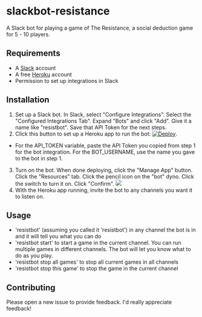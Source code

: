 # slackbot-resistance
A Slack bot for playing a game of The Resistance, a social deduction game for 5 - 10 players.

## Requirements
* A [Slack](https://slack.com) account
* A free [Heroku](https://www.heroku.com/) account
* Permission to set up integrations in Slack

## Installation

1. Set up a Slack bot. In Slack, select "Configure Integrations". Select the "Configured Integrations Tab".
Expand "Bots" and click "Add". Give it a name like "resistbot". Save that API Token for the next steps.
2. Click this button to set up a Heroku app to run the bot: [![Deploy](https://www.herokucdn.com/deploy/button.svg)](https://heroku.com/deploy).
  * For the API_TOKEN variable, paste the API Token you copied from step 1 for the bot integration. For the BOT_USERNAME, use the name you gave to the bot in step 1.
3. Turn on the bot. When done deploying, click the "Manage App" button. Click the "Resources" tab. Click the 
pencil icon on the "bot" dyno. Click the switch to turn it on. Click "Confirm".
![](http://i.imgur.com/U1nDzt4.png)
4. With the Heroku app running, invite the bot to any channels you want it to listen on.

## Usage
* 'resistbot' (assuming you called it 'resistbot') in any channel the bot is in and it will tell you what you can do
* 'resistbot start' to start a game in the current channel. You can run multiple games in different channels. The bot will
let you know what to do as you play.
* 'resistbot stop all games' to stop all current games in all channels
* 'resistbot stop this game' to stop the game in the current channel


## Contributing

Please open a new issue to provide feedback. I'd really appreciate feedback!
